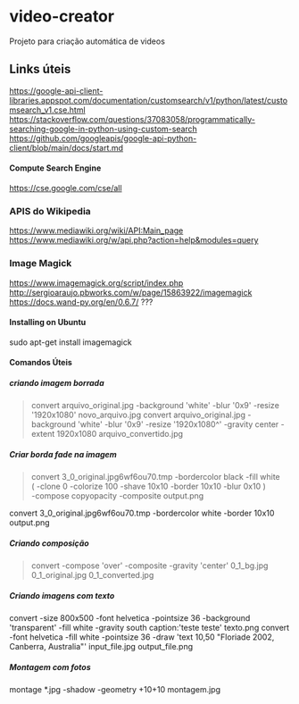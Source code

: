 # video-creator
Projeto para criação automática de videos

## Links úteis
https://google-api-client-libraries.appspot.com/documentation/customsearch/v1/python/latest/customsearch_v1.cse.html
https://stackoverflow.com/questions/37083058/programmatically-searching-google-in-python-using-custom-search
https://github.com/googleapis/google-api-python-client/blob/main/docs/start.md

#### Compute Search Engine
https://cse.google.com/cse/all

### APIS do Wikipedia
https://www.mediawiki.org/wiki/API:Main_page
https://www.mediawiki.org/w/api.php?action=help&modules=query

### Image Magick
https://www.imagemagick.org/script/index.php
http://sergioaraujo.pbworks.com/w/page/15863922/imagemagick
https://docs.wand-py.org/en/0.6.7/ ???  

#### Installing on Ubuntu
sudo apt-get install imagemagick

#### Comandos Úteis

##### criando imagem borrada
> convert arquivo_original.jpg -background 'white' -blur '0x9' -resize '1920x1080' novo_arquivo.jpg
> convert arquivo_original.jpg -background 'white' -blur '0x9' -resize '1920x1080^' -gravity center -extent 1920x1080 arquivo_convertido.jpg

##### Criar borda fade na imagem
> convert 3_0_original.jpg6wf6ou70.tmp -bordercolor black -fill white \
   \( -clone 0 -colorize 100 -shave 10x10 -border 10x10 -blur 0x10 \) \
   -compose copyopacity -composite output.png

convert 3_0_original.jpg6wf6ou70.tmp -bordercolor white -border 10x10 output.png

##### Criando composição
> convert -compose 'over' -composite -gravity 'center' 0_1_bg.jpg 0_1_original.jpg 0_1_converted.jpg

##### Criando imagens com texto
convert -size 800x500 -font helvetica -pointsize 36 -background 'transparent' -fill white -gravity south caption:'teste teste' texto.png
convert -font helvetica -fill white -pointsize 36 -draw 'text 10,50 "Floriade 2002, Canberra, Australia"' input_file.jpg output_file.png

##### Montagem com fotos
montage *.jpg -shadow -geometry +10+10 montagem.jpg